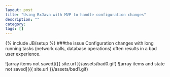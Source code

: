 ```yaml
---
layout: post
title: "Using RxJava with MVP to handle configuration changes"
description: ""
category: 
tags: []
---
```

{% include JB/setup %}
###the issue
Configuration changes with long running tasks (network calls, database operations) often results in a bad user experience.

![array items not saved]({{ site.url }}/assets/bad0.gif)
![array items and state not saved]({{ site.url }}/assets/bad1.gif)